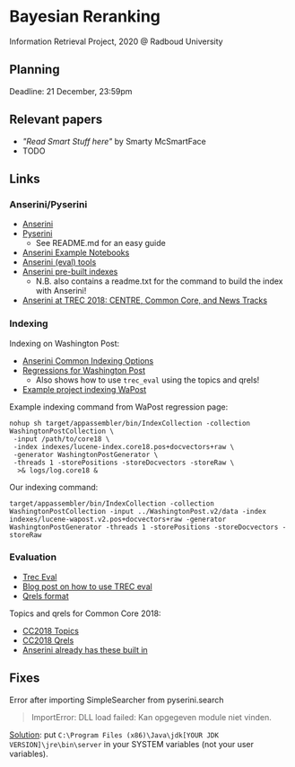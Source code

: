 # Bayesian Reranking

Information Retrieval Project, 2020 @ Radboud University

## Planning

Deadline: 21 December, 23:59pm

## Relevant papers

- *"Read Smart Stuff here"* by Smarty McSmartFace
- TODO

## Links

### Anserini/Pyserini

- [Anserini](https://github.com/castorini/anserini)
- [Pyserini](https://github.com/castorini/pyserini)
    * See README.md for an easy guide
- [Anserini Example Notebooks](https://github.com/castorini/anserini-notebooks)
- [Anserini (eval) tools](https://github.com/castorini/anserini-tools)
- [Anserini pre-built indexes](https://git.uwaterloo.ca/jimmylin/anserini-indexes)
    * N.B. also contains a readme.txt for the command to build the index with Anserini!
- [Anserini at TREC 2018: CENTRE, Common Core, and News Tracks]( https://cs.uwaterloo.ca/~jimmylin/publications/Yang_Lin_TREC2018.pdf )

### Indexing

Indexing on Washington Post:

- [ Anserini Common Indexing Options ](https://github.com/castorini/anserini/blob/master/docs/common-indexing-options.md)
- [ Regressions for Washington Post]( https://github.com/castorini/anserini/blob/master/docs/regressions-core18.md )
    * Also shows how to use `trec_eval` using the topics and qrels!
- [Example project indexing WaPost](https://github.com/PepijnBoers/background-linking)

Example indexing command from WaPost regression page:

```
nohup sh target/appassembler/bin/IndexCollection -collection WashingtonPostCollection \
 -input /path/to/core18 \
 -index indexes/lucene-index.core18.pos+docvectors+raw \
 -generator WashingtonPostGenerator \
 -threads 1 -storePositions -storeDocvectors -storeRaw \
  >& logs/log.core18 &
```

Our indexing command:

```
target/appassembler/bin/IndexCollection -collection WashingtonPostCollection -input ../WashingtonPost.v2/data -index indexes/lucene-wapost.v2.pos+docvectors+raw -generator WashingtonPostGenerator -threads 1 -storePositions -storeDocvectors -storeRaw
```

### Evaluation

- [Trec Eval](https://github.com/usnistgov/trec_eval)
- [Blog post on how to use TREC eval](http://www.rafaelglater.com/en/post/learn-how-to-use-trec_eval-to-evaluate-your-information-retrieval-system)
- [Qrels format](https://trec.nist.gov/data/qrels_eng/)

Topics and qrels for Common Core 2018:

- [CC2018 Topics](https://trec.nist.gov/data/core/topics2018.txt)
- [CC2018 Qrels]( https://trec.nist.gov/data/core/qrels2018.txt )
- [Anserini already has these built in]( https://github.com/castorini/anserini/tree/master/src/main/resources/topics-and-qrels )


## Fixes

Error after importing SimpleSearcher from pyserini.search 

> ImportError: DLL load failed: Kan opgegeven module niet vinden.

[Solution]( https://stackoverflow.com/questions/20970732/jnius-1-1-import-error ): put `C:\Program Files (x86)\Java\jdk[YOUR JDK VERSION]\jre\bin\server` in your SYSTEM variables (not your user variables).
